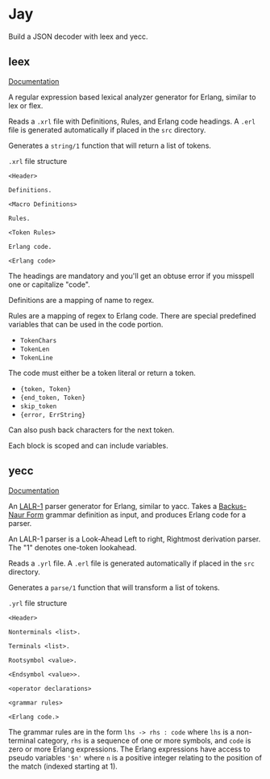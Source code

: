 # Jay
Build a JSON decoder with leex and yecc.

## leex
[Documentation](https://erlang.org/doc/man/leex.html)

A regular expression based lexical analyzer generator for Erlang, similar to lex or flex.

Reads a `.xrl` file with Definitions, Rules, and Erlang code headings. A `.erl` file is generated automatically if placed in the `src` directory.

Generates a `string/1` function that will return a list of tokens.

`.xrl` file structure
```
<Header>

Definitions.

<Macro Definitions>

Rules.

<Token Rules>

Erlang code.

<Erlang code>
```

The headings are mandatory and you'll get an obtuse error if you misspell one or capitalize "code".

Definitions are a mapping of name to regex.

Rules are a mapping of regex to Erlang code. There are special predefined variables that can be used in the code portion.

- `TokenChars`
- `TokenLen`
- `TokenLine`

The code must either be a token literal or return a token. 

- `{token, Token}`
- `{end_token, Token}`
- `skip_token`
- `{error, ErrString}`

Can also push back characters for the next token.

Each block is scoped and can include variables.

## yecc
[Documentation](https://erlang.org/doc/man/yecc.html)

An [LALR-1](https://en.wikipedia.org/wiki/LALR_parser) parser generator for Erlang, similar to yacc. Takes a [Backus-Naur Form](https://en.wikipedia.org/wiki/Backus-Naur_form) grammar definition as input, and produces Erlang code for a parser.

An LALR-1 parser is a Look-Ahead Left to right, Rightmost derivation parser.  The "1" denotes one-token lookahead.

Reads a `.yrl` file. A `.erl` file is generated automatically if placed in the `src` directory.

Generates a `parse/1` function that will transform a list of tokens.

`.yrl` file structure

```
<Header>

Nonterminals <list>.

Terminals <list>.

Rootsymbol <value>.

<Endsymbol <value>>.

<operator declarations>

<grammar rules>

<Erlang code.>
```

The grammar rules are in the form `lhs -> rhs : code` where `lhs` is a non-terminal category, `rhs` is a sequence of one or more symbols, and `code` is zero or more Erlang expressions. The Erlang expressions have access to pseudo variables `'$n'` where `n` is a positive integer relating to the position of the match (indexed starting at 1).

